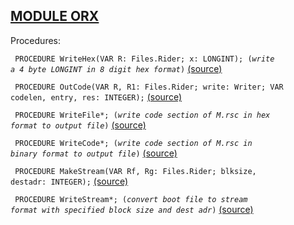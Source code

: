 
## [MODULE ORX](https://github.com/io-core/Build/blob/main/ORX.Mod)

Procedures:


<code>  PROCEDURE WriteHex(VAR R: Files.Rider; x: LONGINT);  (*write a 4 byte LONGINT in 8 digit hex format*)</code> [(source)](https://github.com/io-core/Build/blob/main/ORX.Mod#L17)


<code>  PROCEDURE OutCode(VAR R, R1: Files.Rider; write: Writer; VAR codelen, entry, res: INTEGER);</code> [(source)](https://github.com/io-core/Build/blob/main/ORX.Mod#L29)


<code>  PROCEDURE WriteFile*;  (*write code section of M.rsc in hex format to output file*)</code> [(source)](https://github.com/io-core/Build/blob/main/ORX.Mod#L56)


<code>  PROCEDURE WriteCode*;  (*write code section of M.rsc in binary format to output file*)</code> [(source)](https://github.com/io-core/Build/blob/main/ORX.Mod#L87)


<code>  PROCEDURE MakeStream(VAR Rf, Rg: Files.Rider; blksize, destadr: INTEGER);</code> [(source)](https://github.com/io-core/Build/blob/main/ORX.Mod#L116)


<code>  PROCEDURE WriteStream*;  (*convert boot file to stream format with specified block size and dest adr*)</code> [(source)](https://github.com/io-core/Build/blob/main/ORX.Mod#L127)


